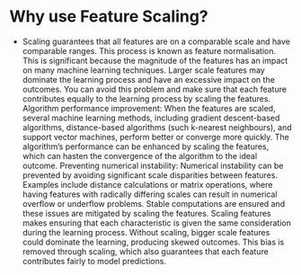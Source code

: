 # Why use Feature Scaling?



* Scaling guarantees that all features are on a comparable scale and have comparable ranges. This process is known as feature normalisation. This is significant because the magnitude of the features has an impact on many machine learning techniques. Larger scale features may dominate the learning process and have an excessive impact on the outcomes. You can avoid this problem and make sure that each feature contributes equally to the learning process by scaling the features.
Algorithm performance improvement: When the features are scaled, several machine learning methods, including gradient descent-based algorithms, distance-based algorithms (such k-nearest neighbours), and support vector machines, perform better or converge more quickly. The algorithm’s performance can be enhanced by scaling the features, which can hasten the convergence of the algorithm to the ideal outcome.
Preventing numerical instability: Numerical instability can be prevented by avoiding significant scale disparities between features. Examples include distance calculations or matrix operations, where having features with radically differing scales can result in numerical overflow or underflow problems. Stable computations are ensured and these issues are mitigated by scaling the features.
Scaling features makes ensuring that each characteristic is given the same consideration during the learning process. Without scaling, bigger scale features could dominate the learning, producing skewed outcomes. This bias is removed through scaling, which also guarantees that each feature contributes fairly to model predictions.
